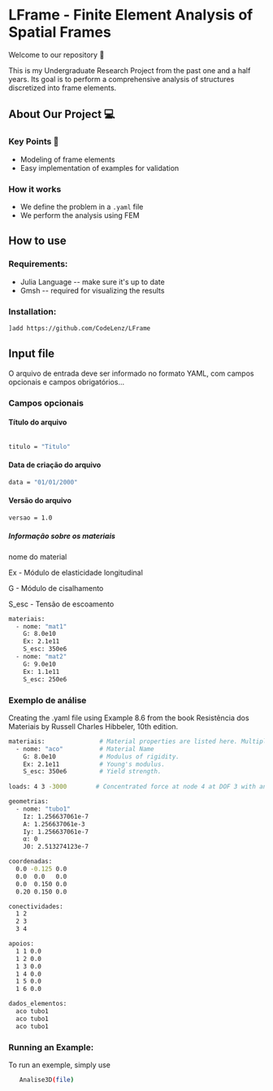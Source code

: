 # LFrame - Finite Element Analysis of Spatial Frames


Welcome to our repository 🫶

This is my Undergraduate Research Project from the past one and a half years. Its goal is to perform a comprehensive analysis of structures discretized into frame elements.


## About Our Project 💻


### Key Points 🔐

- Modeling of frame elements
- Easy implementation of examples for validation

### How it works 

  - We define the problem in a `.yaml` file
  - We perform the  analysis using FEM
  
## How to use
### Requirements:
- Julia Language -- make sure it's up to date
- Gmsh -- required for visualizing the results

### Installation:

```bash
]add https://github.com/CodeLenz/LFrame
```

## Input file

O arquivo de entrada deve ser informado no formato YAML, com campos opcionais e campos obrigatórios...

### Campos opcionais

#### Título do arquivo

```bash

titulo = "Titulo"

```

#### Data de criação do arquivo 
```bash
data = "01/01/2000"
```

#### Versão do arquivo 
```bash
versao = 1.0
```

##### Informação sobre os materiais 
 nome do material 

 Ex    - Módulo de elasticidade longitudinal

 G     - Módulo de cisalhamento

 S_esc - Tensão de escoamento

```bash
materiais:               
  - nome: "mat1"          
    G: 8.0e10            
    Ex: 2.1e11           
    S_esc: 350e6      
  - nome: "mat2"          
    G: 9.0e10            
    Ex: 1.1e11           
    S_esc: 250e6      
```

   

### Exemplo de análise

Creating the .yaml file using Example 8.6 from the book Resistência dos Materiais by Russell Charles Hibbeler, 10th edition.

```bash
materiais:               # Material properties are listed here. Multiple materials can be defined in the same script.
  - nome: "aco"          # Material Name 
    G: 8.0e10            # Modulus of rigidity.
    Ex: 2.1e11           # Young's modulus.
    S_esc: 350e6         # Yield strength.
    
loads: 4 3 -3000        # Concentrated force at node 4 at DOF 3 with an intensity of -3000 N.

geometrias:
  - nome: "tubo1"
    Iz: 1.256637061e-7
    A: 1.256637061e-3
    Iy: 1.256637061e-7
    α: 0
    J0: 2.513274123e-7

coordenadas:
  0.0 -0.125 0.0
  0.0  0.0   0.0
  0.0  0.150 0.0
  0.20 0.150 0.0

conectividades: 
  1 2 
  2 3
  3 4

apoios: 
  1 1 0.0
  1 2 0.0
  1 3 0.0
  1 4 0.0
  1 5 0.0
  1 6 0.0

dados_elementos:
  aco tubo1
  aco tubo1
  aco tubo1
```

### Running an Example:
To run an exemple, simply use
```bash
   Analise3D(file)
```